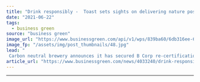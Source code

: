 ```yaml
---
title: "Drink responsibly -  Toast sets sights on delivering nature positive beer"
date: "2021-06-22"
tags: 
  - business green
source: "business green"
image_url: "https://www.businessgreen.com/api/v1/wps/839ba60/6db316ee-6fdf-4e1c-bf63-e186671279ee/3/Box-Packaging-185x114.jpg"
image_fp: "/assets/img/post_thumbnails/48.jpg"
lead: "
 Carbon neutral brewery announces it has secured B Corp re-certification ..."
article_url: "https://www.businessgreen.com/news/4033240/drink-responsibly-toast-sets-sights"
---
```


---
